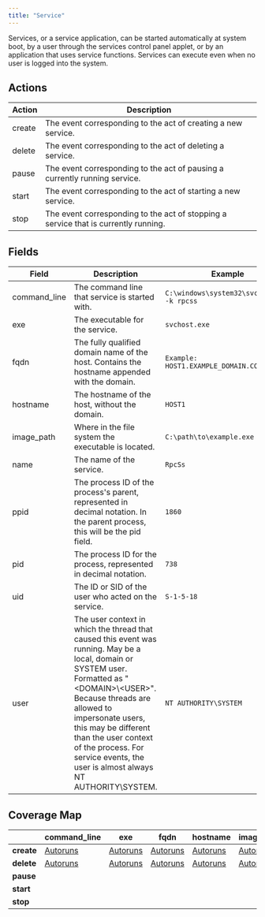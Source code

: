 ```yaml
---
title: "Service"
---
```


Services, or a service application, can be started automatically at system boot, by a user through the services control panel applet, or by an application that uses service functions. Services can execute even when no user is logged into the system.

## Actions

|Action|Description|
|---|---|
|create|The event corresponding to the act of creating a new service.
|delete|The event corresponding to the act of deleting a service.
|pause|The event corresponding to the act of pausing a currently running service.
|start|The event corresponding to the act of starting a new service.
|stop|The event corresponding to the act of stopping a service that is currently running.

## Fields

|Field|Description|Example|
|---|---|---|
|command_line|The command line that service is started with.|`C:\windows\system32\svchost.exe -k rpcss`
|exe|The executable for the service.|`svchost.exe`
|fqdn|The fully qualified domain name of the host. Contains the hostname appended with the domain.|`Example: HOST1.EXAMPLE_DOMAIN.COM`
|hostname|The hostname of the host, without the domain.|`HOST1`
|image_path|Where in the file system the executable is located.|`C:\path\to\example.exe`
|name|The name of the service.|`RpcSs`
|ppid|The process ID of the process's parent, represented in decimal notation. In the parent process, this will be the pid field.|`1860`
|pid|The process ID for the process, represented in decimal notation.|`738`
|uid|The ID or SID of the user who acted on the service.|`S-1-5-18`
|user|The user context in which the thread that caused this event was running. May be a local, domain or SYSTEM user. Formatted as "\<DOMAIN\>\\\<USER>". Because threads are allowed to impersonate users, this may be different than the user context of the process. For service events, the user is almost always NT AUTHORITY\SYSTEM.|`NT AUTHORITY\SYSTEM`

## Coverage Map

| | **command_line** | **exe** | **fqdn** | **hostname** | **image_path** | **name** | **pid** | **ppid** | **uid** | **user** |
|---|---|---|---|---|---|---|---|---|---|---|
| **create** | [Autoruns](https://car.mitre.org/wiki/Autoruns) | [Autoruns](https://car.mitre.org/wiki/Autoruns) | [Autoruns](https://car.mitre.org/wiki/Autoruns) | [Autoruns](https://car.mitre.org/wiki/Autoruns) | [Autoruns](https://car.mitre.org/wiki/Autoruns) | [Autoruns](https://car.mitre.org/wiki/Autoruns) | | | | |
| **delete** | [Autoruns](https://car.mitre.org/wiki/Autoruns) | [Autoruns](https://car.mitre.org/wiki/Autoruns) | [Autoruns](https://car.mitre.org/wiki/Autoruns) | [Autoruns](https://car.mitre.org/wiki/Autoruns) | [Autoruns](https://car.mitre.org/wiki/Autoruns) | [Autoruns](https://car.mitre.org/wiki/Autoruns) | | | | |
| **pause** | | | | | | | | | | |
| **start** | | | | | | | | | | | 
| **stop** | | | | | | | | | | |
